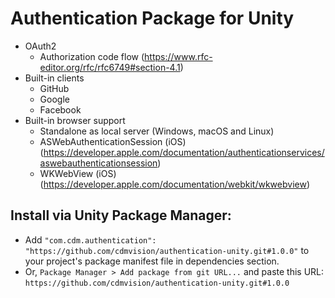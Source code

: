 # Authentication Package for Unity
- OAuth2
  - Authorization code flow (https://www.rfc-editor.org/rfc/rfc6749#section-4.1)
- Built-in clients
  - GitHub
  - Google
  - Facebook
- Built-in browser support
  - Standalone as local server (Windows, macOS and Linux)
  - ASWebAuthenticationSession (iOS) (https://developer.apple.com/documentation/authenticationservices/aswebauthenticationsession)
  - WKWebView (iOS) (https://developer.apple.com/documentation/webkit/wkwebview)

## Install via Unity Package Manager:
* Add `"com.cdm.authentication": "https://github.com/cdmvision/authentication-unity.git#1.0.0"` to your project's package manifest file in dependencies section.
* Or, `Package Manager > Add package from git URL...` and paste this URL: `https://github.com/cdmvision/authentication-unity.git#1.0.0`
